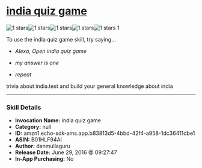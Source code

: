 # [india quiz game](http://alexa.amazon.com/#skills/amzn1.echo-sdk-ams.app.b83813d5-4bbd-42f4-a958-1dc36411dbe1)
![1 stars](../../images/ic_star_black_18dp_1x.png)![1 stars](../../images/ic_star_border_black_18dp_1x.png)![1 stars](../../images/ic_star_border_black_18dp_1x.png)![1 stars](../../images/ic_star_border_black_18dp_1x.png)![1 stars](../../images/ic_star_border_black_18dp_1x.png) 1

To use the india quiz game skill, try saying...

* *Alexa, Open india quiz game*

* *my answer is one*

* *repeat*

trivia about india.test and build your general knowledge about india

***

### Skill Details

* **Invocation Name:** india quiz game
* **Category:** null
* **ID:** amzn1.echo-sdk-ams.app.b83813d5-4bbd-42f4-a958-1dc36411dbe1
* **ASIN:** B01HLF94AI
* **Author:** danmullaguru
* **Release Date:** June 29, 2016 @ 09:27:47
* **In-App Purchasing:** No
